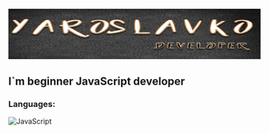 [![Header](https://github.com/kutsmyda/kutsmyda/blob/main/assets/Untitled-6.png)](https://www.facebook.com/slava.slaa/)


## I`m beginner JavaScript developer 

### Languages: 

![JavaScript](https://img.shields.io/badge/<LABEL>-<MESSAGE>-<COLOR>)
